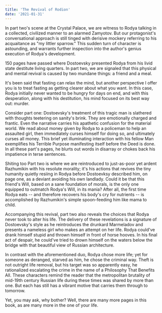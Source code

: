 ```yaml
---
title: 'The Revival of Rodion'
date: '2021-01-31'
---
```


In part two's scene at the Crystal Palace, we are witness to Rodya talking in a collected, civilized manner to an alarmed Zamyotov. But our protagonist's conversational approach is still tinged with derisive mockery referring to his acquaitance as "my littler sparrow." This sudden turn of character is astounding, and warrants further inspection into the author's genius execution of Rodya's development.

150 pages have passed where Dostoevsky presented Rodya from his livid state destitute living quarters. In part two, we are signaled that this physical and mental revival is caused by two mundane things: a friend and a meal.

It's been said that fasting can relax the mind, but another perspective I offer you is to treat fasting as getting clearer about what you want. In this case, Rodya initially never wanted to be hungry for days on end, and with this desperation, along with his destitution, his mind focused on its best way out: murder.

Consider part one: Dostoevsky's treatment of this tragic man is slathered with thoughts teetering on sanity's brink. They are emotionally charged and frantic. Even the narrative carries his apathetic confusion for the material world. We read about money given by Rodya to a policeman to help an assaulted girl, then immediately curses himself for doing so, and ultimately curses all money. This brief yet illuminating interaction with his fellow Man exemplifies his Terrible Purpose manifesting itself before the Deed is done. In all these part's pages, he blurts out words in disarray or chokes back his impatience in terse sentences.

Shiting too Part two is where we are reintroduced to just-as-poor yet ardent Razhumikin with his resolute morality; it's his actions that revives the tiny humanity quietly resiing in Rodya before Dostoevksy described him, on page one, as a deviant avoiding his own landlady. Could it be that this friend's Will, based on a sane foundation of morals, is the only one equipped to outmatch Rodya's Will, in its mania? After all, the first time Rodya eats -- and therefore recovers his body's cry for nutrients -- is accomplished by Razhumikin's simple spoon-feeding him like mama to child. 

Accompanying this revival, part two also reveals the choices that Rodya never took to alter his life. The delivery of these revelations is a signature of Dostoevsky's style as he reintroduces the drunkard Marmeladov and presents a nameless girl who makes an attempt on her life. Rodya could've drank himself stupid and thrown himself in front of horse hooves. In his final act of despair, he could've tried to drown himself on the waters below the bridge with that beautiful view of Russian architecture. 

In contrast with the aforementioned duo, Rodya chose more life; yet for someone as deranged, starved as him, he chose the criminal way. Theft is not outright life removal, but his target was so apparently easy, he rationalized escalating the crime in the name of a Philosophy That Benefits All.  These characters remind the reader that the metropolitan brutality of mid-19th century Russian life during these times was shared by more than one. But each has still has a vibrant motive that carries them through to tomorrow.

Yet, you may ask, why bother? Well, there are many more pages in this book, as are many more in the one of your life.